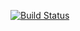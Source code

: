 [![Build Status](https://travis-ci.org/WickedMonkeySoftware/appti2ude.svg)](https://travis-ci.org/WickedMonkeySoftware/appti2ude)
